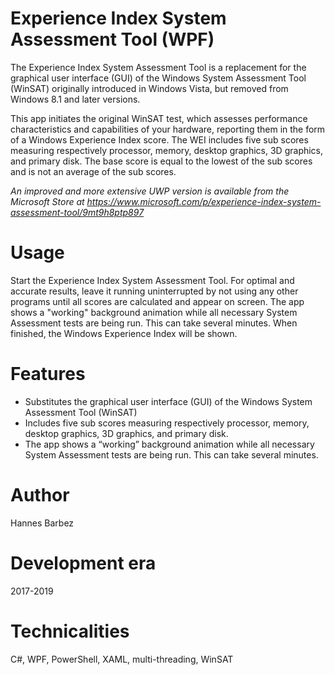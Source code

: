 # Experience Index System Assessment Tool (WPF)
The Experience Index System Assessment Tool is a replacement for the graphical user interface (GUI) of the Windows System Assessment Tool (WinSAT) originally introduced in Windows Vista, but removed from Windows 8.1 and later versions.

This app initiates the original WinSAT test, which assesses performance characteristics and capabilities of your hardware, reporting them in the form of a Windows Experience Index score. The WEI includes five sub scores measuring respectively processor, memory, desktop graphics, 3D graphics, and primary disk. The base score is equal to the lowest of the sub scores and is not an average of the sub scores.

*An improved and more extensive UWP version is available from the Microsoft Store at https://www.microsoft.com/p/experience-index-system-assessment-tool/9mt9h8ptp897*

# Usage
Start the Experience Index System Assessment Tool. For optimal and accurate results, leave it running uninterrupted by not using any other programs until all scores are calculated and appear on screen. The app shows a "working" background animation while all necessary System Assessment tests are being run. This can take several minutes. When finished, the Windows Experience Index will be shown. 

# Features
- Substitutes the graphical user interface (GUI) of the Windows System Assessment Tool (WinSAT)
- Includes five sub scores measuring respectively processor, memory, desktop graphics, 3D graphics, and primary disk.
- The app shows a “working” background animation while all necessary System Assessment tests are being run. This can take several minutes.

# Author
Hannes Barbez

# Development era
2017-2019

# Technicalities
C#, WPF, PowerShell, XAML, multi-threading, WinSAT
